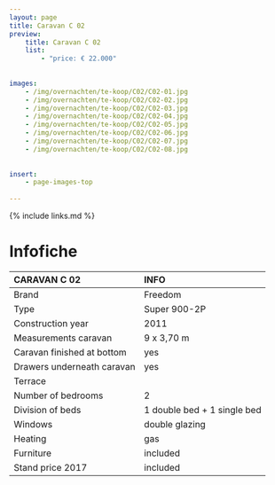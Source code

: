 ```yaml
---
layout: page
title: Caravan C 02
preview: 
    title: Caravan C 02
    list:
        - "price: € 22.000"
        
        
images:
    - /img/overnachten/te-koop/C02/C02-01.jpg
    - /img/overnachten/te-koop/C02/C02-02.jpg
    - /img/overnachten/te-koop/C02/C02-03.jpg
    - /img/overnachten/te-koop/C02/C02-04.jpg
    - /img/overnachten/te-koop/C02/C02-05.jpg
    - /img/overnachten/te-koop/C02/C02-06.jpg
    - /img/overnachten/te-koop/C02/C02-07.jpg
    - /img/overnachten/te-koop/C02/C02-08.jpg
    
    
insert:
    - page-images-top
    
---
```


{% include links.md %}



# Infofiche 

CARAVAN C 02                | INFO        | 
:---------------------------|:------------|
Brand                       |Freedom
Type                        |Super 900-2P
Construction year           |2011
Measurements caravan        |9 x 3,70 m
Caravan finished at bottom  |yes
Drawers underneath caravan  |yes
Terrace                     |
Number of bedrooms          |2
Division of beds            |1 double bed + 1 single bed
Windows                     |double glazing
Heating                     |gas
Furniture                   |included
Stand price 2017            |included
